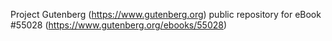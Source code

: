 Project Gutenberg (https://www.gutenberg.org) public repository for
eBook #55028 (https://www.gutenberg.org/ebooks/55028)
